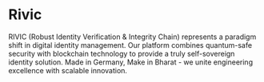 # Rivic
RIVIC (Robust Identity Verification &amp; Integrity Chain) represents a paradigm shift in digital identity management. Our platform combines quantum-safe security with blockchain technology to provide a truly self-sovereign identity solution. Made in Germany, Make in Bharat - we unite engineering excellence with scalable innovation.
